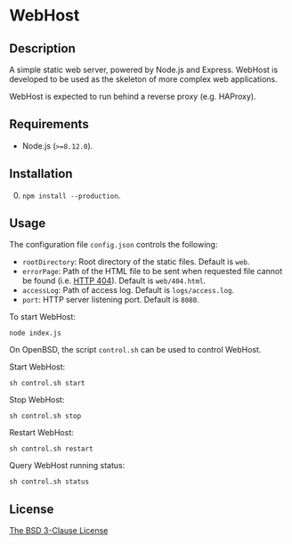 # WebHost #

## Description ##

A simple static web server, powered by Node.js and Express. WebHost is developed
to be used as the skeleton of more complex web applications.

WebHost is expected to run behind a reverse proxy (e.g. HAProxy).

## Requirements ##

* Node.js (`>=8.12.0`).

## Installation ##

0. `npm install --production`.

## Usage ##

The configuration file `config.json` controls the following:

* `rootDirectory`: Root directory of the static files. Default is `web`.
* `errorPage`: Path of the HTML file to be sent when requested file cannot be
  found (i.e. [HTTP 404](http://en.wikipedia.org/wiki/HTTP_404)). Default is
  `web/404.html`.
* `accessLog`: Path of access log. Default is `logs/access.log`.
* `port`: HTTP server listening port. Default is `8080`.

To start WebHost:

```
node index.js
```

On OpenBSD, the script `control.sh` can be used to control WebHost.

Start WebHost:

```
sh control.sh start
```

Stop WebHost:

```
sh control.sh stop
```

Restart WebHost:

```
sh control.sh restart
```

Query WebHost running status:

```
sh control.sh status
```

## License ##

[The BSD 3-Clause License](http://opensource.org/licenses/BSD-3-Clause)
